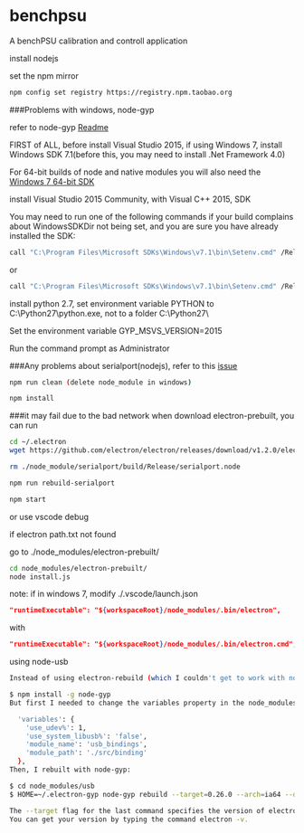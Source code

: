 # benchpsu
A benchPSU calibration and controll application

install nodejs

set the npm mirror
```bash
npm config set registry https://registry.npm.taobao.org
```
###Problems with windows, node-gyp

  refer to node-gyp [Readme](https://github.com/nodejs/node-gyp/blob/master/README.md)

  FIRST of ALL, before install Visual Studio 2015, if using Windows 7, install Windows SDK 7.1(before this, you may need to install .Net Framework 4.0)
  
  For 64-bit builds of node and native modules you will also need the [Windows 7 64-bit SDK](https://www.microsoft.com/en-us/download/details.aspx?id=8279)

  install Visual Studio 2015 Community, with Visual C++ 2015, SDK

  You may need to run one of the following commands if your build complains about WindowsSDKDir not being set, and you are sure you have already installed the SDK:
```bash
call "C:\Program Files\Microsoft SDKs\Windows\v7.1\bin\Setenv.cmd" /Release /x86
```
or
```bash
call "C:\Program Files\Microsoft SDKs\Windows\v7.1\bin\Setenv.cmd" /Release /x64
```

install python 2.7, set environment variable PYTHON to C:\Python27\python.exe, not to a folder C:\Python27\

Set the environment variable GYP_MSVS_VERSION=2015

Run the command prompt as Administrator

###Any problems about serialport(nodejs), refer to this [issue](https://github.com/voodootikigod/node-serialport/issues/538#issuecomment-184251385)
```bash
npm run clean (delete node_module in windows)
```
```bash
npm install
```

###it may fail due to the bad network when download electron-prebuilt, you can run
```bash
cd ~/.electron
wget https://github.com/electron/electron/releases/download/v1.2.0/electron-v1.2.0-darwin-x64.zip
```

```bash
rm ./node_module/serialport/build/Release/serialport.node
```
```bash
npm run rebuild-serialport
```

```bash
npm start
```
or use vscode debug

if electron path.txt not found

go to ./node_modules/electron-prebuilt/
```bash
cd node_modules/electron-prebuilt/
node install.js
```

note: if in windows 7, modify ./.vscode/launch.json
```json
"runtimeExecutable": "${workspaceRoot}/node_modules/.bin/electron",
```
with
```json
"runtimeExecutable": "${workspaceRoot}/node_modules/.bin/electron.cmd",
```

using node-usb

```bash
Instead of using electron-rebuild (which I couldn't get to work with node-usb's use of node-pre-gyp), I used node-gyp directly:

$ npm install -g node-gyp
But first I needed to change the variables property in the node_modules/usb/binding.gyp to include module_name and module_path:

  'variables': {
    'use_udev%': 1,
    'use_system_libusb%': 'false',
    'module_name': 'usb_bindings',
    'module_path': './src/binding'
  },
Then, I rebuilt with node-gyp:

$ cd node_modules/usb
$ HOME=~/.electron-gyp node-gyp rebuild --target=0.26.0 --arch=ia64 --dist-url=https://atom.io/download/atom-shell

The --target flag for the last command specifies the version of electron you are building for and must be set accordingly.
You can get your version by typing the command electron -v.
```